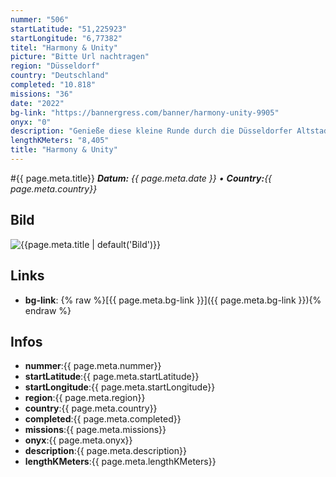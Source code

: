```yaml
---
nummer: "506"
startLatitude: "51,225923"
startLongitude: "6,77382"
titel: "Harmony & Unity"
picture: "Bitte Url nachtragen"
region: "Düsseldorf"
country: "Deutschland"
completed: "10.818"
missions: "36"
date: "2022"
bg-link: "https://bannergress.com/banner/harmony-unity-9905"
onyx: "0"
description: "Genieße diese kleine Runde durch die Düsseldorfer Altstadt und freu dich auf ein tolles Mosaik für beide Fraktionen. Im Anschluss solltest Du die Missionsreihe \"Unity\" absolvieren. Viel Spaß !"
lengthKMeters: "8,405"
title: "Harmony & Unity"
---
```


#{{ page.meta.title}}
_**Datum:** {{ page.meta.date }} • **Country:**{{ page.meta.country}}_

## Bild
![{{page.meta.title | default('Bild')}}]({{page.meta.picture}})

## Links
- **bg-link**: {% raw %}[{{ page.meta.bg-link }}]({{ page.meta.bg-link }}){% endraw %}

## Infos
- **nummer**:{{ page.meta.nummer}}
- **startLatitude**:{{ page.meta.startLatitude}}
- **startLongitude**:{{ page.meta.startLongitude}}
- **region**:{{ page.meta.region}}
- **country**:{{ page.meta.country}}
- **completed**:{{ page.meta.completed}}
- **missions**:{{ page.meta.missions}}
- **onyx**:{{ page.meta.onyx}}
- **description**:{{ page.meta.description}}
- **lengthKMeters**:{{ page.meta.lengthKMeters}}

